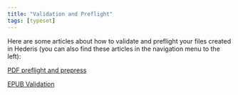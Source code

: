 ```yaml
---
title: "Validation and Preflight"
tags: [typeset]
---
```

 
<html><body><section data-type="chapter" class="hsecchapter" data-hederis-type="hsecchapter" id="intro-validation" data-pi-attrs="id: intro-validation; data-tags: typeset;" role="doc-chapter" data-tags="typeset" data-author-name=" " data-book-title=" " title="Validation and Preflight"><p class="hblkp" data-hederis-type="hblkp" id="plu397vzY">Here are some articles about how to validate and preflight your files created in Hederis (you can also find these articles in the navigation menu to the left): </p><p class="hblkp" data-hederis-type="hblkp" id="pqb0zj2hu"><a href="{% link _docs/pdf-preflight.md %}" data-hederis-type="hspana" id="pzkVRSTlE"><span class="Hyperlink" data-hederis-type="hspnspan" id="pwDdamS8P">PDF preflight and prepress</span></a></p><p class="hblkp" data-hederis-type="hblkp" id="pnCsNdgLK"><a href="{% link _docs/epub-validation.md %}" data-hederis-type="hspana" id="pKWy2lywV"><span class="Hyperlink" data-hederis-type="hspnspan" id="px30JhjiI">EPUB Validation</span></a></p></section></body></html>
